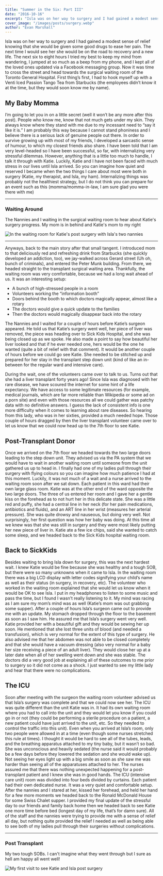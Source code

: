 ```yaml
---
title: "Summer in the Six: Part III"
date: "2016-10-16"
excerpt: "Isla was on her way to surgery and I had gained a modest sense of relief knowing that..."
cover_image: "/images/posts/surgery.webp"
author: "Evan Marshall"
---
```


Isla was on her way to surgery and I had gained a modest sense of relief knowing that she would be given some good drugs to ease her pain. The next time I would see her she would be on the road to recovery and a new life. The next six to eight hours I tried my best to keep my mind from wandering, I jumped at so much as a beep from my phone, and I kept all of the loved ones updated via a Facebook messaging group. Now it was time to cross the street and head towards the surgical waiting room of the Toronto General Hospital. First thing’s first, I had to hook myself up with a Venti Iced Passion Tango Tea from Starbucks (the employees didn’t know it at the time, but they would soon know me by name).

## My Baby Momma

I’m going to let you in on a little secret (well it won’t be any more after this post). People who know me, know that not much gets under my skin. They always know where they stand with me due to my incessant need to “say it like it is.” I am probably this way because I cannot stand phoniness and I believe there is a serious lack of genuine people out there. In order to survive growing up with most of my friends, I developed a sarcastic sense of humour, to which my closest friends also share. I have been told that I am very level-headed so I have been successful, so far, with internalizing very stressful dilemmas. However, anything that is a little too much to handle, I talk it through with Katie. Luckily, Katie and I have not been faced with much stress in our lives until Isla arrived. So you can imagine how quiet and reserved I became when the two things I care about most were both in surgery (Katie, my therapist, and Isla, my ham). Internalizing things was probably not the healthiest strategy, but I do not think you can prepare for an event such as this (momma/momma-in-law, I am sure glad you were there with me)

---

### Waiting Around

The Nannies and I waiting in the surgical waiting room to hear about Katie's surgery progress. My mom is in behind and Katie's mom to my right

![In the waiting room for Katie's post surgery with Isla's two nannies](/images/posts/waiting.webp)

---

Anyways, back to the main story after that small tangent. I introduced mom to that deliciously red and refreshing drink from Starbucks (she quickly developed an addiction, too), we jay-walked across Gerard street (Uh oh, bunch of criminals), and entered the Peter Munk building. From there, we headed straight to the transplant surgical waiting area. Thankfully, the waiting room was very comfortable, because we had a long wait ahead of us. It was an interesting setup:

- A bunch of high-stressed people in a room
- Volunteers working the “information booth”
- Doors behind the booth to which doctors magically appear, almost like a rotary
- The doctors would give a quick update to the families
- Then the doctors would magically disappear back into the rotary

The Nannies and I waited for a couple of hours before Katie’s surgeon appeared. He told us that Katie’s surgery went well, her piece of liver was removed, the piece was heading over to Sick Kids Hospital, and she was being closed up as we spoke. He also made a point to say how beautiful her liver looked and that if he ever needed one, hers would be the one he wanted (quite a bit of relief with that comment). It would be another couple of hours before we could go see Katie. She needed to be stitched up and prepared for her stay in the transplant step down unit (kind of like an in-between for the regular ward and intensive care).

During the wait, one of the volunteers came over to talk to us. Turns out that she had a liver transplant forty years ago! Since Isla was diagnosed with her rare disease, we have scoured the internet for some hint of a life expectancy. We have access to some legitimate resources (for example, medical journals, which are far more reliable than Wikipedia or some ad on a porn site) and even with those resources all we could gather was patchy data with no definitive answers. I guess the lack of consistent info is one more difficulty when it comes to learning about rare diseases. So hearing from this lady, who was in her sixties, provided a much needed hope. Those couple of hours dragged by then the liver transplant volunteer came over to let us know that we could now head up to the 7th floor to see Katie.

## Post-Transplant Donor

Once we arrived on the 7th floor we headed towards the two large doors leading to the step down unit. They advised us via the PA system that we would have to wait in another waiting room until someone from the unit gathered us up to head in. I finally had one of my ladies pull through their surgery with flying colours so you can imagine how much patience I had at this moment. Luckily, it was not much of a wait and a nurse arrived to the waiting room soon after we sat down. Each patient in this ward had their own large glass room. Katie was at the other end of the ward opposite the two large doors. The three of us entered her room and I gave her a gentle kiss on the forehead as to not hurt her in this delicate state. She was a little red and puffy, she had a central line in her neck (for her pain medications, antibiotics and fluids), and an ART line in her wrist (measures her arterial pressure). She was quite drowsy and nauseous, but doing very well. Not surprisingly, her first question was how her baby was doing. At this time all we knew was that she was still in surgery and they were most likely putting her new piece of liver in. Katie ate a few ice chips, said she wanted to catch some sleep, and we headed back to the Sick Kids hospital waiting room.

## Back to SickKids

Besides waiting to bring Isla down for surgery, this was the next hardest wait. I knew Katie would be fine because she was healthy and a tough SOB, but there were so many unknowns when it came to Isla. In the waiting room there was a big LCD display with letter codes signifying your child’s name as well as their status (in surgery, in recovery, etc). The volunteer who worked in the waiting room explained that she would let us know when it would be OK to see Isla. I put in my headphones to listen to some music and pass the time, but I found I wasn’t really listening to it. My mind was racing as I am sure my mom’s mind was as well (Katie’s mom was out grabbing some supper). After a couple of hours Isla’s surgeon came out to provide me with an update. My stomach dropped through the floor to the basement as soon as I saw him. He assured me that Isla’s surgery went very well. Katie provided her with a beautiful gift and they would be sewing her up soon. He mentioned that she lost three units of blood (and needed a transfusion), which is very normal for the extent of this type of surgery. He also advised me that her abdomen was not able to be closed completely and that she would have a vacuum dressing (also very normal for a baby her size receiving a piece of an adult liver). They would close her up at a later date when all of her swelling went down and she was stable. The doctors did a very good job at explaining all of these outcomes to me prior to surgery so it did not come as a shock. I just wanted to see my little lady and hear that there were no complications.

## The ICU

Soon after meeting with the surgeon the waiting room volunteer advised us that Isla’s surgery was complete and that we could now see her. The ICU was quite different than the unit Katie was in. It had its own waiting room where you had to call into the unit and they would let you know if you could go in or not (they could be performing a sterile procedure on a patient, a new patient could have just arrived to the unit, etc. So they needed to control the traffic into this unit). Even when you arrived at Isla’s room, only two people were allowed in at a time (even though some nurses stretched this rule at times). I thought it would be hard to see all of the tubes, leads, and the breathing apparatus attached to my tiny baby, but it wasn’t so bad. She was unconscious and heavily sedated (the nurse said it would probably be a few days before they lowered the sedation and she would wake up). Not seeing her eyes light up with a big smile as soon as she saw me was harder than seeing all of the apparatuses attached to her. The nurses assured me that there was nothing unexpected happening for a post-transplant patient and I knew she was in good hands. The ICU (intensive care unit) room was divided into four beds divided by curtains. Each patient had their own dedicated nurse. It was a very quiet and comfortable setup. After the nannies and I stared at her, kissed her forehead, and held her hand for a few more moments we headed back to the Ronald McDonald House for some Swiss Chalet supper. I provided my final update of the stressful day to our friends and family back home then we headed back to see Katie one more time before bed (longest day of my life, that’s for damn sure). All of the staff and the nannies were trying to provide me with a sense of relief all day, but nothing quite provided the relief I needed as well as being able to see both of my ladies pull through their surgeries without complications.

---

### Post Transplant

My two tough SOBs. I can't imagine what they went through but I sure as hell am happy all went well!

![My first visit to see Katie and Isla post surgery](/images/posts/sobs.webp)
